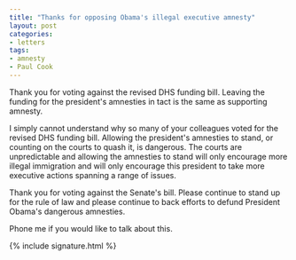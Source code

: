 ```yaml
---
title: "Thanks for opposing Obama's illegal executive amnesty"
layout: post
categories:
- letters
tags:
- amnesty
- Paul Cook
---
```


Thank you for voting against the revised DHS funding bill. Leaving the funding for the president's amnesties in tact is the same as supporting amnesty.

I simply cannot understand why so many of your colleagues voted for the revised DHS funding bill. Allowing the president's amnesties to stand, or counting on the courts to quash it, is dangerous. The courts are unpredictable and allowing the amnesties to stand will only encourage more illegal immigration and will only encourage this president to take more executive actions spanning a range of issues.

Thank you for voting against the Senate's bill. Please continue to stand up for the rule of law and please continue to back efforts to defund President Obama's dangerous amnesties.

Phone me if you would like to talk about this.

{% include signature.html %}
